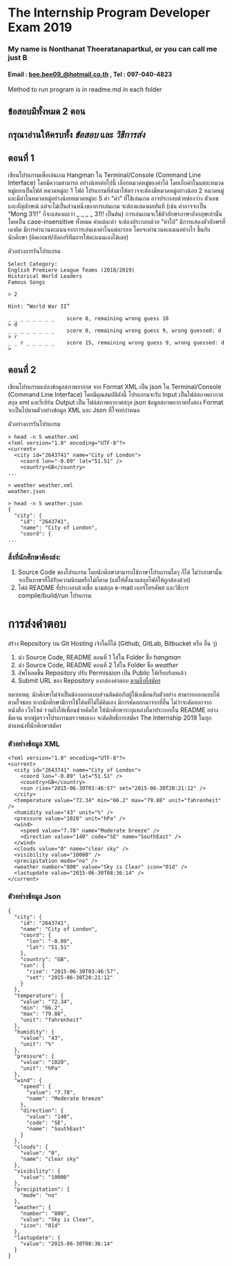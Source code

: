 # The Internship Program Developer Exam 2019
### My name is Nonthanat Theeratanapartkul, or you can call me just B

#### Email : bee.bee09_@hotmail.co.th , Tel : 097-040-4823
Method to run program is in readme.md in each folder 

## ข้อสอบมีทั้งหมด 2 ตอน

## กรุณาอ่านให้ครบทั้ง _ข้อสอบ_ และ _วิธีการส่ง_

## ตอนที่ 1

เขียนโปรแกรมเพื่อเล่นเกม Hangman ใน Terminal/Console (Command Line Interface) โดยมีความสามารถ อย่างน้อยต่อไปนี้
เลือกหมวดหมู่ของคำได้ โดยเก็บคำในแต่ละหมวดหมู่แยกเป็นไฟล์ หมวดหมู่ละ 1 ไฟล์ โปรแกรมที่ส่งมาให้ตรวจจะต้องมีหมวดหมู่อย่างน้อย 2 หมวดหมู่ และมีคำในหมวดหมู่อย่างน้อยหมวดหมู่ละ 5 คำ
“คำ” ที่ใช้เล่นเกม อาจประกอบด้วยช่องว่าง ตัวเลข และสัญลักษณ์ แต่จะไม่เป็นส่วนหนึ่งของการเล่นเกม จะต้องแสดงผลทันที (เช่น คำอาจจะเป็น “Mong 31!!” ก็จะแสดงผลว่า \_ \_ \_ \_ 31!! เป็นต้น) การเล่นเกมจะใช้ตัวอักษรภาษาอังกฤษเท่านั้น โดยเป็น case-insensitive ทั้งหมด
คำแต่ละคำ จะต้องประกอบด้วย “คำใบ้”
มีการแสดงตัวอักษรที่เดาผิด
มีการคำนวนคะแนนจากการเล่นเดาคำในแต่ละรอบ โดยจะคำนวนคะแนนอย่างไร ขึ้นกับนักศึกษา (คิดเกณฑ์/อัลกอริทึมการให้คะแนนเองได้เลย)

ตัวอย่างการรันโปรแกรม

```
Select Category:
English Premiere League Teams (2018/2019)
Historical World Leaders
Famous Songs

> 2

Hint: “World War II”

_ _ _ _ _ _ _ _    score 0, remaining wrong guess 10
> d
_ _ _ _ _ _ _ _    score 0, remaining wrong guess 9, wrong guessed: d
> r
_ _ r _ _ _ _ _    score 15, remaining wrong guess 9, wrong guessed: d
>
```

## ตอนที่ 2

เขียนโปรแกรมแปลงข้อมูลสภาพอากาศ จาก Format XML เป็น json ใน Terminal/Console (Command Line Interface) โดยมีคุณสมบัติดังนี้
โปรแกรมจะรับ Input เป็นไฟล์สภาพอากาศสกุล xml และรีเทิร์น Output เป็น ไฟล์สภาพอากาศสกุล json
ข้อมูลสภาพอากาศทั้งสอง Format จะเป็นไปตามตัวอย่างข้อมูล XML และ Json ที่โจทย์กำหนด

ตัวอย่างการรันโปรแกรม

```
> head -n 5 weather.xml
<?xml version="1.0" encoding="UTF-8"?>
<current>
  <city id="2643741" name="City of London">
    <coord lon="-0.09" lat="51.51" />
    <country>GB</country>
...

> weather weather.xml
weather.json

> head -n 5 weather.json
{
  "city": {
    "id": "2643741",
    "name": "City of London",
    "coord": {
...
```

### สิ่งที่นักศึกษาต้องส่ง:
1. Source Code ของโปรแกรม โดยนักศึกษาสามารถใช้ภาษาโปรแกรมใดๆ ก็ได้ ไม่ว่าภาษานั้นจะเป็นภาษาที่ได้รับความนิยมหรือไม่ก็ตาม (แต่ให้ตั้งนามสกุลไฟล์ให้ถูกต้องด้วย)
2. ไฟล์ README ที่ประกอบด้วยชื่อ นามสกุล e-mail เบอร์โทรศัพท์ และวิธีการ compile/build/run โปรแกรม


# การส่งคำตอบ
สร้าง Repository บน Git Hosting เจ้าใดก็ได้ (Github, GitLab, Bitbucket หรือ อื่น ๆ)

1. นำ Source Code, README ตอนที่ 1 ใส่ใน Folder ชื่อ _hangman_
2. นำ Source Code, README ตอนที่ 2 ใส่ใน Folder ชื่อ _weather_
3. อัพโหลดขึ้น Repository ปรับ Permission เป็น Public ให้เรียบร้อยแล้ว
4. Submit URL ของ Repository ลงกล่องคำตอบ [ตามลิ้งที่สมัคร](https://theinternship.typeform.com/to/TPKi4v)

หมายเหตุ:
นักศึกษาไม่จำเป็นต้องออกแบบส่วนติดต่อกับผู้ใช้เหมือนกับตัวอย่าง สามารถออกแบบได้ตามใจชอบ
หากนักศึกษามีการใช้โค้ดที่ไม่ได้คิดเอง มีการคัดลอกมาจากที่อื่น ไม่ว่าจะคัดลอกจากหนังสือ เว็บไซต์ รวมถึงให้เพื่อนช่วยคิดให้ ให้นักศึกษาระบุแหล่งที่มาประกอบใน README อย่างชัดเจน หากผู้ตรวจโปรแกรมตรวจพบเอง จะตัดสิทธิ์การสมัคร The Internship 2019 ในทุกตำแหน่งที่นักศึกษาสมัคร


### ตัวอย่างข้อมูล XML

```
<?xml version="1.0" encoding="UTF-8"?>
<current>
  <city id="2643741" name="City of London">
    <coord lon="-0.09" lat="51.51" />
    <country>GB</country>
    <sun rise="2015-06-30T03:46:57" set="2015-06-30T20:21:12" />
  </city>
  <temperature value="72.34" min="66.2" max="79.88" unit="fahrenheit" />
  <humidity value="43" unit="%" />
  <pressure value="1020" unit="hPa" />
  <wind>
    <speed value="7.78" name="Moderate breeze" />
    <direction value="140" code="SE" name="SouthEast" />
  </wind>
  <clouds value="0" name="clear sky" />
  <visibility value="10000" />
  <precipitation mode="no" />
  <weather number="800" value="Sky is Clear" icon="01d" />
  <lastupdate value="2015-06-30T08:36:14" />
</current>
```

### ตัวอย่างข้อมูล Json

```
{
  "city": {
    "id": "2643741",
    "name": "City of London",
    "coord": {
      "lon": "-0.09",
      "lat": "51.51"
    },
    "country": "GB",
    "sun": {
      "rise": "2015-06-30T03:46:57",
      "set": "2015-06-30T20:21:12"
    }
  },
  "temperature": {
    "value": "72.34",
    "min": "66.2",
    "max": "79.88",
    "unit": "fahrenheit"
  },
  "humidity": {
    "value": "43",
    "unit": "%"
  },
  "pressure": {
    "value": "1020",
    "unit": "hPa"
  },
  "wind": {
    "speed": {
      "value": "7.78",
      "name": "Moderate breeze"
    },
    "direction": {
      "value": "140",
      "code": "SE",
      "name": "SouthEast"
    }
  },
  "clouds": {
    "value": "0",
    "name": "clear sky"
  },
  "visibility": {
    "value": "10000"
  },
  "precipitation": {
    "mode": "no"
  },
  "weather": {
    "number": "800",
    "value": "Sky is Clear",
    "icon": "01d"
  },
  "lastupdate": {
    "value": "2015-06-30T08:36:14"
  }
}
```
